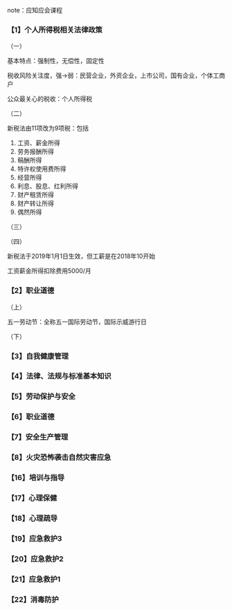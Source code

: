 note：应知应会课程



### 【1】个人所得税相关法律政策

（一）

基本特点：强制性，无偿性，固定性 

税收风险关注度，强→弱：民营企业，外资企业，上市公司，国有企业，个体工商户

公众最关心的税收：个人所得税

（二）

新税法由11项改为9项税：包括

1. 工资、薪金所得
2. 劳务报酬所得
3. 稿酬所得
4. 特许权使用费所得
5. 经营所得
6. 利息、股息、红利所得
7. 财产租赁所得
8. 财产转让所得
9. 偶然所得

（三）

（四）

新税法于2019年1月1日生效，但工薪是在2018年10开始

工资薪金所得扣除费用5000/月

### 【2】职业道德

（上）

五一劳动节：全称五一国际劳动节，国际示威游行日

（下）

### 【3】自我健康管理



### 【4】法律、法规与标准基本知识



### 【5】劳动保护与安全

### 【6】职业道德

### 【7】安全生产管理

### 【8】火灾恐怖袭击自然灾害应急



### 【16】培训与指导

### 【17】心理保健

### 【18】心理疏导

### 【19】应急救护3

### 【20】应急救护2

### 【21】应急救护1

### 【22】消毒防护

